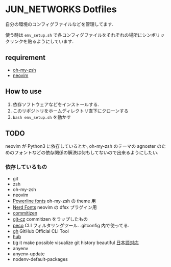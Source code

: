 # JUN_NETWORKS Dotfiles

自分の環境のコンフィグファイルなどを管理してます.

使う時は `env_setup.sh` で各コンフィグファイルをそれぞれの場所にシンボリックリンクを貼るようにしています.

## requirement

- [oh-my-zsh](https://github.com/ohmyzsh/ohmyzsh)
- [neovim](https://github.com/neovim/neovim)

## How to use

1. 依存ソフトウェアなどをインストールする.
2. このリポジトリをホームディレクトリ直下にクローンする
3. `bash env_setup.sh` を動かす

## TODO

neovim が Python3 に依存しているとか, oh-my-zsh のテーマの agnoster のためのフォントなどの依存関係の解決は何もしてないので出来るようにしたい.

### 依存しているもの

- git
- zsh
- oh-my-zsh
- neovim
- [Powerline fonts](https://github.com/powerline/fonts) oh-my-zsh の theme 用
- [Nerd Fonts](https://github.com/ryanoasis/nerd-fonts) neovim の dfsx プラグイン用
- [commitizen](https://github.com/commitizen/cz-cli)
- [git-cz](https://github.com/streamich/git-cz) commitizen をラップしたもの
- [peco](https://github.com/peco/peco) CLI フィルタリングツール. .gitconfig 内で使ってる.
- [gh](https://github.com/cli/cli) GitHub Official CLI Tool
- [hub](https://github.com/github/hub)
- [tig](https://github.com/jonas/tig) it make possible visualize git history beautiful [日本語対応](https://blog.freks.jp/tig-install/)
- anyenv
- anyenv-update
- nodenv-default-packages
